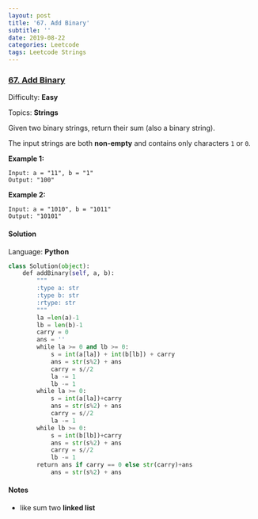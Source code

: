 ```yaml
---
layout: post
title: '67. Add Binary'
subtitle: ''
date: 2019-08-22
categories: Leetcode
tags: Leetcode Strings
---
```

### [67\. Add Binary](https://leetcode.com/problems/add-binary/)

Difficulty: **Easy**

Topics: **Strings**


Given two binary strings, return their sum (also a binary string).

The input strings are both **non-empty** and contains only characters `1` or `0`.

**Example 1:**

```
Input: a = "11", b = "1"
Output: "100"
```

**Example 2:**

```
Input: a = "1010", b = "1011"
Output: "10101"
```


#### Solution

Language: **Python**

```python
class Solution(object):
    def addBinary(self, a, b):
        """
        :type a: str
        :type b: str
        :rtype: str
        """
        la =len(a)-1
        lb = len(b)-1
        carry = 0
        ans = ''
        while la >= 0 and lb >= 0:
            s = int(a[la]) + int(b[lb]) + carry
            ans = str(s%2) + ans
            carry = s//2
            la -= 1
            lb -= 1
        while la >= 0:
            s = int(a[la])+carry
            ans = str(s%2) + ans
            carry = s//2
            la -= 1
        while lb >= 0:
            s = int(b[lb])+carry
            ans = str(s%2) + ans
            carry = s//2
            lb -= 1
        return ans if carry == 0 else str(carry)+ans
            ans = str(s%2) + ans
```

#### Notes
- like sum two **linked list**